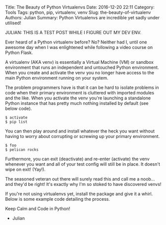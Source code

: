 Title: The Beauty of Python Virtualenvs
Date: 2016-12-20 22:11
Category: Tools
Tags: python, pip, virtualenv, venv
Slug: the-beauty-of-virtualenv
Authors: Julian
Summary: Python Virtualenvs are incredible yet sadly under utilised!

JULIAN: THIS IS A TEST POST WHILE I FIGURE OUT MY DEV ENV.

Ever heard of a Python virtualenv before? No? Neither had I, until one awesome day when I was enlightened while following 
a video course on Python Flask.

A virtualenv (AKA venv) is essentially a Virtual Machine (VM) or sandbox environment that runs an independent and untouched Python environment.
When you create and activate the venv you no longer have access to the main Python environment running on your system.

The problem programmers have is that it can be hard to isolate problems in code when their primary environment is cluttered with imported modules and the like.
When you activate the venv you're launching a standalone Python instance that has pretty much nothing installed by default (see below code).

	$ activate
	$ pip list

You can then play around and install whatever the heck you want without having to worry about corrupting or screwing up your primary environment.

	$ foo
	$ pelican rocks
	
Furthermore, you can exit (deactivate) and re-enter (activate) the venv whenever you want and all of your test config will still be in place. It doesn't wipe on exit! (Yay!).

The seasoned veteran out there will surely read this and call me a noob... and they'd be right! It's exactly why I'm so stoked to have discovered venvs!

If you're not using virtualenvs yet, install the package and give it a whirl. Below is some example code detailing the process.

Keep Calm and Code in Python!

- Julian




	
